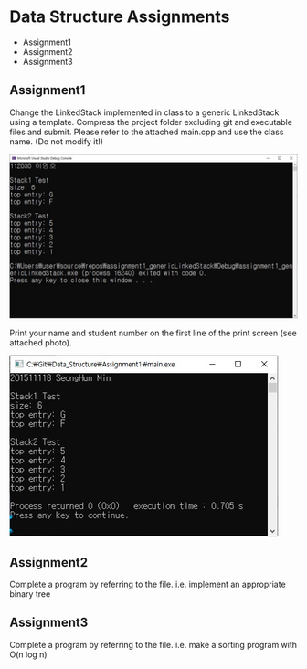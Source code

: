# Data Structure Assignments
* Assignment1
* Assignment2
* Assignment3

## Assignment1
Change the LinkedStack implemented in class to a generic LinkedStack using a template.
Compress the project folder excluding git and executable files and submit.
Please refer to the attached main.cpp and use the class name. (Do not modify it!)

![Example](/Assignment1/Assignment1.JPG)

Print your name and student number on the first line of the print screen (see attached photo).

![Result](/Assignment1/Result.jpg)

## Assignment2
Complete a program by referring to the file.
i.e. implement an appropriate binary tree
## Assignment3
Complete a program by referring to the file.
i.e. make a sorting program with O(n log n)